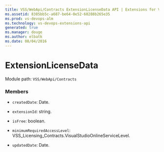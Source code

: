 ```yaml
---
title: VSS/WebApi/Contracts ExtensionLicenseData API | Extensions for Visual Studio Team Services
ms.assetid: 8385bb5c-a687-be64-0e52-60288b265e35
ms.prod: vs-devops-alm
ms.technology: vs-devops-extensions-api
generated: true
ms.manager: douge
ms.author: elbatk
ms.date: 08/04/2016
---
```


# ExtensionLicenseData

Module path: `VSS/WebApi/Contracts`


### Members

* `createdDate`: Date. 

* `extensionId`: string. 

* `isFree`: boolean. 

* `minimumRequiredAccessLevel`: VSS_Licensing_Contracts.VisualStudioOnlineServiceLevel. 

* `updatedDate`: Date. 

